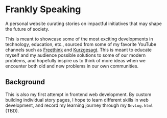 # Frankly Speaking
 A personal website curating stories on impactful initiatives that may shape the future of society. 
 
 This is meant to showcase some of the most exciting developments in technology, education, etc., sourced from some of my favorite YouTube channels such as [Freethink](https://www.youtube.com/c/Freethink) and [Kurzgesagt](https://www.youtube.com/c/inanutshell). This is meant to educate myself and my audience possible solutions to some of our modern problems, and hopefully inspire us to think of more ideas when we encounter both old and new problems in our own communities. 

## Background
 This is also my first attempt in frontend web development. By custom building individual story pages, I hope to learn different skills in web development, and record my learning journey through my `DevLog.html` (TBD). 